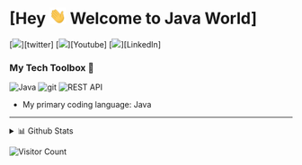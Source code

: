 # [Hey <img src="https://raw.githubusercontent.com/ABSphreak/ABSphreak/master/gifs/Hi.gif" width="30px"> Welcome to  Java World]
[<img height="30" src="https://img.shields.io/badge/twitter-%231DA1F2.svg?&style=for-the-badge&logo=twitter&logoColor=white" />][twitter]
[<img height="30" src = "https://img.shields.io/badge/Youtube-%23E4405F.svg?&style=for-the-badge&logo=Youtube&logoColor=white">][Youtube] 
[<img height="30" src="https://img.shields.io/badge/linkedin-blue.svg?&style=for-the-badge&logo=linkedin&logoColor=white" />][LinkedIn]

### My Tech Toolbox 🧰

<p align="left">
<img src="https://www.google.com/search?q=java+icon&tbm=isch&chips=q:java+icon,g_1:logo:ywayg8SSG2Q%3D&hl=en-GB&sa=X&ved=2ahUKEwjru4_m-OzwAhUkALcAHTt0D9UQ4lYoAXoECAEQGg&biw=1349&bih=657#imgrc=ADc51r4hQ3HFsM" alt="Java" width="40" height="40"/>
<img src="https://www.vectorlogo.zone/logos/git-scm/git-scm-icon.svg" alt="git" width="40" height="40"/>
<img src="https://www.google.com/search?q=rest+api+logo+png&tbm=isch&ved=2ahUKEwixwIXK-ezwAhUBsksFHcosCeUQ2-cCegQIABAA&oq=rest+api+LOGO&gs_lcp=CgNpbWcQARgAMgIIADICCAAyAggAMgIIADICCAAyBggAEAUQHjIGCAAQBRAeMgYIABAFEB4yBAgAEBgyBAgAEBg6BAgjECdQsidYn0Jgh1JoAHAAeACAAa4BiAGXDJIBBDAuMTKYAQCgAQGqAQtnd3Mtd2l6LWltZ8ABAQ&sclient=img&ei=2y6xYPHmMIHkrtoPytmkqA4&bih=657&biw=1349&hl=en-GB#imgrc=YNbvvran6MjQBM" alt="REST API" width="40" height="40"/>
</p>

* My primary coding language: Java

---

 <details>
<summary>📊 Github Stats</summary>

<p align="center"> <img src="https://github-readme-stats.vercel.app/api?username=AnshulPathak0105&show_icons=true&theme=gotham" alt="Anshul Pathak | Stats" />

</details>


 ![Visitor Count](https://profile-counter.glitch.me/{Anshulpathak0105}/count.svg)


[gmail]: https://gmail.com

